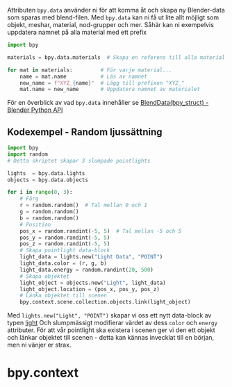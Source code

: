 Attributen ``bpy.data`` använder ni för att komma åt och skapa ny Blender-data som sparas med blend-filen. Med `bpy.data` kan ni få ut lite allt möjligt som objekt, meshar, material, nod-grupper och mer. Såhär kan ni exempelvis uppdatera namnet på alla material med ett prefix
```python
import bpy

materials = bpy.data.materials  # Skapa en referens till alla material

for mat in materials:         # För varje material...
	name = mat.name           # Läs av namnet
	new_name = f"XYZ_{name}"  # Lägg till prefixen "XYZ_"
	mat.name = new_name       # Uppdatera namnet av materialet
```
För en överblick av vad ``bpy.data`` innehåller se [BlendData(bpy_struct) - Blender Python API](https://docs.blender.org/api/current/bpy.types.BlendData.html#bpy.types.BlendData)
## Kodexempel - Random ljussättning
```python
import bpy
import random
# Detta skriptet skapar 3 slumpade pointlights

lights  = bpy.data.lights
objects = bpy.data.objects

for i in range(0, 3):
    # Färg
    r = random.random()  # Tal mellan 0 och 1
    g = random.random()
    b = random.random()
    # Position
    pos_x = random.randint(-5, 5)  # Tal mellan -5 och 5
    pos_y = random.randint(-5, 5)
    pos_z = random.randint(-5, 5)
    # Skapa pointlight data-block
    light_data = lights.new("Light Data", "POINT")
    light_data.color = (r, g, b)
    light_data.energy = random.randint(20, 500)
    # Skapa objektet
    light_object = objects.new("Light", light_data)
    light_object.location = (pos_x, pos_y, pos_z)
    # Länka objektet till scenen
    bpy.context.scene.collection.objects.link(light_object)
```
Med `lights.new("Light", "POINT")` skapar vi oss ett nytt data-block av typen [light](https://docs.blender.org/api/current/bpy.types.Light.html#bpy.types.Light)
Och slumpmässigt modifierar värdet av dess `color` och `energy` attributer.
För att vår pointlight ska existera i scenen ger vi den ett objekt och länkar objektet till scenen - detta kan kännas invecklat till en början, men ni vänjer er strax.
# bpy.context